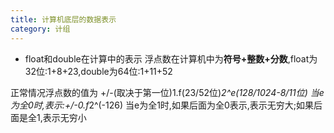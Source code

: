 ```yaml
---
title: 计算机底层的数据表示
category: 计组
---
```

- float和double在计算中的表示
浮点数在计算机中为**符号+整数+分数**,float为32位:1+8+23,double为64位:1+11+52

正常情况浮点数的值为 +/-(取决于第一位)1.f(23/52位)*2^e(128/1024-8/11位)
当e为全0时,表示:+/-0.f*2^(-126)
当e为全1时,如果后面为全0表示,表示无穷大;如果后面是全1,表示无穷小
